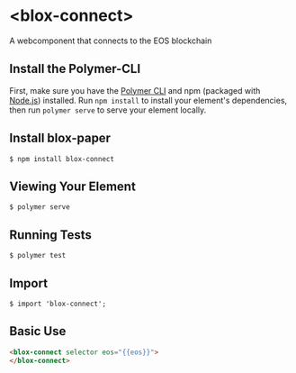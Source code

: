 # \<blox-connect\>

A webcomponent that connects to the EOS blockchain

## Install the Polymer-CLI

First, make sure you have the [Polymer CLI](https://www.npmjs.com/package/polymer-cli) and npm (packaged with [Node.js](https://nodejs.org)) installed. Run `npm install` to install your element's dependencies, then run `polymer serve` to serve your element locally.

## Install blox-paper

```
$ npm install blox-connect
```

## Viewing Your Element

```
$ polymer serve
```

## Running Tests

```
$ polymer test
```

## Import

```
$ import 'blox-connect';
```

## Basic Use

```html
<blox-connect selector eos="{{eos}}">
</blox-connect>
```